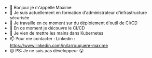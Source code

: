 

- 👋 Bonjour je m'appelle Maxime 
- 🌱 Je suis actuellement en formation d'administrateur d'infrastructure sécurisée
- 🔭 Je travaille en ce moment sur du déploiement d'outil de CI/CD
- 🌱 En ce moment je découvre le CI/CD
- 👀 Je vien de mettre les mains dans Kubernetes 
- 📫 Pour me contacter : Linkedin : https://www.linkedin.com/in/larrouquere-maxime
- 😄 PS: Je ne suis pas développeur 😮



